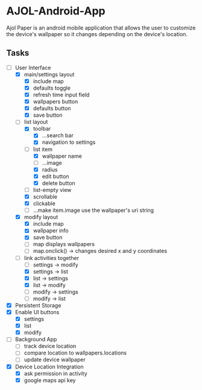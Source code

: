 # AJOL-Android-App
Ajol Paper is an android mobile application that allows the user to customize the device's wallpaper so it changes depending on the device's location. 

## Tasks
- [ ] User Interface
	- [x] main/settings layout
		- [x] include map
		- [x] defaults toggle
		- [x] refresh time input field
		- [x] wallpapers button
		- [x] defaults button
		- [x] save button
	- [ ] list layout
		- [x] toolbar
			- [x] ...search bar
			- [x] navigation to settings
		- [ ] list item
			- [x] wallpaper name
			- [ ] ...image
			- [x] radius
			- [x] edit button
			- [x] delete button
		- [ ] list-empty view
		- [x] scrollable
		- [x] clickable
        - [ ] ...make item.image use the wallpaper's uri string
	- [x] modify layout
		- [x] include map
		- [x] wallpaper info
		- [x] save button
        - [ ] map displays wallpapers
        - [ ] map.onclick() -> changes desired x and y coordinates
	- [ ] link activities together
		- [ ] settings -> modify
		- [x] settings -> list
		- [x] list -> settings
		- [x] list -> modify
		- [ ] modify -> settings
		- [ ] modify -> list
- [x] Persistent Storage
- [x] Enable UI buttons
	- [x] settings
	- [x] list
	- [x] modify
- [ ] Background App
    - [ ] track device location
    - [ ] compare location to wallpapers.locations
    - [ ] update device wallpaper
- [x] Device Location Integration
	- [x] ask permission in activity
	- [x] google maps api key
